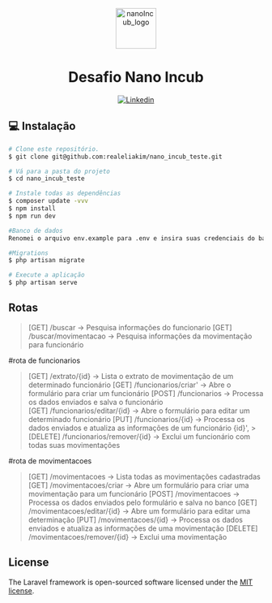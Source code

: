 <p align="center">
  <img src="https://nanoincub.com.br/wp-content/uploads/2021/09/cropped-nanoincub-logo.png" alt="nanoIncub_logo" height="80"/>
</p>
<h1 align="center">
  Desafio Nano Incub
</h1>

<p align="center">
  <a href="https://www.linkedin.com/in/realeliakim/">
    <img alt="Linkedin" src="https://img.shields.io/badge/-Eliakim%20Aquino-0e76a8?label=Linkedin&logo=linkedin&style=flat-square"/>
  </a>
</p>


## :computer: Instalação

```bash
# Clone este repositório.
$ git clone git@github.com:realeliakim/nano_incub_teste.git

# Vá para a pasta do projeto
$ cd nano_incub_teste

# Instale todas as dependências
$ composer update -vvv
$ npm install
$ npm run dev

#Banco de dados
Renomei o arquivo env.example para .env e insira suas credenciais do banco

#Migrations
$ php artisan migrate

# Execute a aplicação
$ php artisan serve

```

## Rotas

> [GET] /buscar -> Pesquisa informações do funcionario
> [GET] /buscar/movimentacao -> Pesquisa informações da movimentação para funcionário

#rota de funcionarios

> [GET] /extrato/{id} -> Lista o extrato de movimentação de um determinado funcionário 
> [GET] /funcionarios/criar' -> Abre o formulário para criar um funcionário
> [POST] /funcionarios -> Processa os dados enviados e salva o funcionário      
> [GET] /funcionarios/editar/{id} -> Abre o formulário para editar um determinado funcionário 
> [PUT] /funcionarios/{id} -> Processa os dados enviados e atualiza as informações de um funcionário {id}', > [DELETE] /funcionarios/remover/{id} -> Exclui um funcionário com todas suas movimentações

#rota de movimentacoes

> [GET] /movimentacoes -> Lista todas as movimentações cadastradas
> [GET] /movimentacoes/criar -> Abre um formulário para criar uma movimentação para um funcionário
> [POST] /movimentacoes -> Processa os dados enviados pelo formulário e salva no banco
> [GET] /movimentacoes/editar/{id} -> Abre um formulário para editar uma determinação
> [PUT] /movimentacoes/{id} -> Processa os dados enviados e atualiza as informações de uma movimentação
> [DELETE] /movimentacoes/remover/{id} -> Exclui uma movimentação

## License

The Laravel framework is open-sourced software licensed under the [MIT license](https://opensource.org/licenses/MIT).
